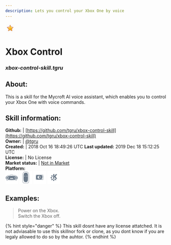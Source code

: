 ```yaml
---  
description: Lets you control your Xbox One by voice  
---  
```

![](../.gitbook/assets/star.png)  
# Xbox Control  
### _xbox-control-skill.tgru_  
## About:  
This is a skill for the Mycroft AI voice assistant, which enables you to control your Xbox One with voice commands.

## Skill information:  
**Github:** | [https://github.com/tgru/xbox-control-skill](https://github.com/tgru/xbox-control-skill)  
**Owner:** | [@tgru](https://github.com/tgru)  
**Created:** | 2018 Oct 16 18:49:26 UTC  **Last updated:** 2019 Dec 18 15:12:25 UTC  
**License:** | No License  
**Market status:** | [Not in Market](https://market.mycroft.ai/skill/)  
**Platform:**  
 ![](../.gitbook/assets/mark-1-icon.png)  ![](../.gitbook/assets/mark-2-icon.png)  ![](../.gitbook/assets/picroft-icon.png)  ![](../.gitbook/assets/kde.png)   
## Examples:  
> Power on the Xbox.  
> Switch the Xbox off.  
  
{% hint style="danger" %}
This skill dosnt have any license attatched. It is not adviasable to use this skillnor fork or clone, as you dont know if you are legaly allowed to do so by the auhtor.
{% endhint %}
